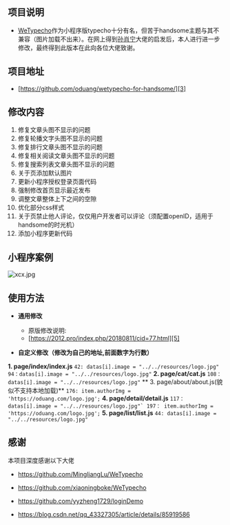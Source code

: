 ## 项目说明

- [WeTypecho][1]作为小程序版typecho十分有名，但苦于handsome主题与其不兼容（图片加载不出来）。在网上得到[孙肖宁][2]大佬的启发后，本人进行进一步修改，最终得到此版本在此向各位大佬致谢。

## 项目地址

 - [https://github.com/oduang/wetypecho-for-handsome/][3]


## 修改内容

 1. 修复文章头图不显示的问题
 2. 修复轮播文字头图不显示的问题
 3. 修复排行文章头图不显示的问题
 4. 修复相关阅读文章头图不显示的问题
 5. 修复搜索列表文章头图不显示的问题
 6. 关于页添加默认图片
 7. 更新小程序授权登录页面代码
 8. 强制修改首页显示最近发布
 9. 调整文章整体上下之间的空隙
 10. 优化部分css样式
 11. 关于页禁止他人评论，仅仅用户开发者可以评论（须配置openID，适用于handsome的时光机）
 12. 添加小程序更新代码

## 小程序案例

![xcx.jpg][4]

## 使用方法
 - **通用修改**

   - 原版修改说明:
   - [https://2012.pro/index.php/20180811/cid=77.html][5]

 - **自定义修改（修改为自己的地址,前面数字为行数）**
 
 **1. page/index/index.js**
     ```
     42: datas[i].image = "../../resources/logo.jpg"
     94：datas[i].image = "../../resources/logo.jpg"
     ```
 **2. page/cat/cat.js**
    ```
    108： datas[i].image = "../../resources/logo.jpg"
    ```
** 3. page/about/about.js(貌似不支持本地加载)**
    ```
    176: item.authorImg = 'https://oduang.com/logo.jpg';
    ```
 **4. page/detail/detail.js**
    ```
    117： datas[i].image = "../../resources/logo.jpg"`
    197： item.authorImg = 'https://oduang.com/logo.jpg';
    ```
 **5. page/list/list.js**
    ```
    44: datas[i].image = "../../resources/logo.jpg"
    ```

## 感谢

本项目深度感谢以下大佬
- https://github.com/MingliangLu/WeTypecho
- https://github.com/xiaoningboke/WeTypecho
- https://github.com/yyzheng1729/loginDemo
- https://blog.csdn.net/qq_43327305/article/details/85919586


  [1]: https://2012.pro/index.php/20180806/cid=37.html
  [2]: https://www.sunxiaoning.com/live/792.html
  [3]: https://github.com/oduang/weytpecho-for-handsome/
  [4]: https://oduang.com/usr/uploads/2019/07/147765595.jpg
  [5]: https://2012.pro/index.php/20180811/cid=77.html

